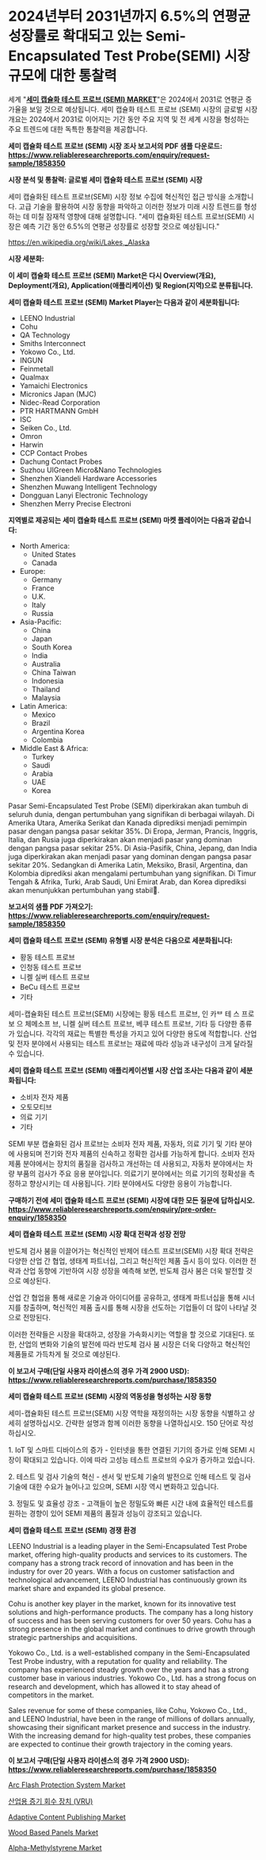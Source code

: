 <p><h1>2024년부터 2031년까지 6.5%의 연평균 성장률로 확대되고 있는 Semi-Encapsulated Test Probe(SEMI) 시장 규모에 대한 통찰력</h1></p><p>세계 "<strong><a href="https://www.reliableresearchreports.com/semi-encapsulated-test-probe-semi--r1858350">세미 캡슐화 테스트 프로브 (SEMI) MARKET</a></strong>"은 2024에서 2031로 연평균 증가율을 보일 것으로 예상됩니다. 세미 캡슐화 테스트 프로브 (SEMI) 시장의 글로벌 시장 개요는 2024에서 2031로 이어지는 기간 동안 주요 지역 및 전 세계 시장을 형성하는 주요 트렌드에 대한 독특한 통찰력을 제공합니다.</p>
<p><strong>세미 캡슐화 테스트 프로브 (SEMI) 시장 조사 보고서의 PDF 샘플 다운로드: <a href="https://www.reliableresearchreports.com/enquiry/request-sample/1858350">https://www.reliableresearchreports.com/enquiry/request-sample/1858350</a></strong></p>
<p><strong>시장 분석 및 통찰력: 글로벌 세미 캡슐화 테스트 프로브 (SEMI) 시장</strong></p>
<p><p>세미 캡슐화된 테스트 프로브(SEMI) 시장 정보 수집에 혁신적인 접근 방식을 소개합니다. 고급 기술을 활용하여 시장 동향을 파악하고 이러한 정보가 미래 시장 트렌드를 형성하는 데 미칠 잠재적 영향에 대해 설명합니다. "세미 캡슐화된 테스트 프로브(SEMI) 시장은 예측 기간 동안 6.5%의 연평균 성장률로 성장할 것으로 예상됩니다."</p></p>
<p><a href="%7CAUTHORITHY_DOMAIN_URL%7C">https://en.wikipedia.org/wiki/Lakes,_Alaska</a></p>
<p><strong>시장 세분화:</strong></p>
<p><strong>이 세미 캡슐화 테스트 프로브 (SEMI) Market은 다시 Overview(개요), Deployment(개요), Application(애플리케이션) 및 Region(지역)으로 분류됩니다.</strong></p>
<p><strong>세미 캡슐화 테스트 프로브 (SEMI) Market Player는 다음과 같이 세분화됩니다:</strong></p>
<p><ul><li>LEENO Industrial</li><li>Cohu</li><li>QA Technology</li><li>Smiths Interconnect</li><li>Yokowo Co., Ltd.</li><li>INGUN</li><li>Feinmetall</li><li>Qualmax</li><li>Yamaichi Electronics</li><li>Micronics Japan (MJC)</li><li>Nidec-Read Corporation</li><li>PTR HARTMANN GmbH</li><li>ISC</li><li>Seiken Co., Ltd.</li><li>Omron</li><li>Harwin</li><li>CCP Contact Probes</li><li>Dachung Contact Probes</li><li>Suzhou UIGreen Micro&Nano Technologies</li><li>Shenzhen Xiandeli Hardware Accessories</li><li>Shenzhen Muwang Intelligent Technology</li><li>Dongguan Lanyi Electronic Technology</li><li>Shenzhen Merry Precise Electroni</li></ul></p>
<p><strong>지역별로 제공되는 세미 캡슐화 테스트 프로브 (SEMI) 마켓 플레이어는 다음과 같습니다:</strong></p>
<p><ul>
    <li>
        North America:
        <ul>
            <li>United States</li>
            <li>Canada</li>
        </ul>
    </li>
    <li>
        Europe:
        <ul>
            <li>Germany</li>
            <li>France</li>
            <li>U.K.</li>
            <li>Italy</li>
            <li>Russia</li>
        </ul>
    </li>
    <li>
        Asia-Pacific:
        <ul>
            <li>China</li>
            <li>Japan</li>
            <li>South Korea</li>
            <li>India</li>
            <li>Australia</li>
            <li>China Taiwan</li>
            <li>Indonesia</li>
            <li>Thailand</li>
            <li>Malaysia</li>
        </ul>
    </li>
    <li>
        Latin America:
        <ul>
            <li>Mexico</li>
            <li>Brazil</li>
            <li>Argentina Korea</li>
            <li>Colombia</li>
        </ul>
    </li>
    <li>
        Middle East & Africa:
        <ul>
            <li>Turkey</li>
            <li>Saudi</li>
            <li>Arabia</li>
            <li>UAE</li>
            <li>Korea</li>
        </ul>
    </li>
    </ul></p>
<p><p>Pasar Semi-Encapsulated Test Probe (SEMI) diperkirakan akan tumbuh di seluruh dunia, dengan pertumbuhan yang signifikan di berbagai wilayah. Di Amerika Utara, Amerika Serikat dan Kanada diprediksi menjadi pemimpin pasar dengan pangsa pasar sekitar 35%. Di Eropa, Jerman, Prancis, Inggris, Italia, dan Rusia juga diperkirakan akan menjadi pasar yang dominan dengan pangsa pasar sekitar 25%. Di Asia-Pasifik, China, Jepang, dan India juga diperkirakan akan menjadi pasar yang dominan dengan pangsa pasar sekitar 20%. Sedangkan di Amerika Latin, Meksiko, Brasil, Argentina, dan Kolombia diprediksi akan mengalami pertumbuhan yang signifikan. Di Timur Tengah & Afrika, Turki, Arab Saudi, Uni Emirat Arab, dan Korea diprediksi akan menunjukkan pertumbuhan yang stabil.ِ</p></p>
<p><strong>보고서의 샘플 PDF 가져오기: <a href="https://www.reliableresearchreports.com/enquiry/request-sample/1858350">https://www.reliableresearchreports.com/enquiry/request-sample/1858350</a></strong></p>
<p><strong>세미 캡슐화 테스트 프로브 (SEMI) 유형별 시장 분석은 다음으로 세분화됩니다:</strong></p>
<p><ul><li>황동 테스트 프로브</li><li>인청동 테스트 프로브</li><li>니켈 실버 테스트 프로브</li><li>BeCu 테스트 프로브</li><li>기타</li></ul></p>
<p><p>세미-캡슐화된 테스트 프로브(SEMI) 시장에는 황동 테스트 프로브, 인 카ᄇ 테 스 프로 보 으 체메소프 브, 니켈 실버 테스트 프로브, 베쿠 테스트 프로브, 기타 등 다양한 종류가 있습니다. 각각의 재료는 특별한 특성을 가지고 있어 다양한 용도에 적합합니다. 산업 및 전자 분야에서 사용되는 테스트 프로브는 재료에 따라 성능과 내구성이 크게 달라질 수 있습니다.</p></p>
<p><strong>세미 캡슐화 테스트 프로브 (SEMI) 애플리케이션별 시장 산업 조사는 다음과 같이 세분화됩니다:</strong></p>
<p><ul><li>소비자 전자 제품</li><li>오토모티브</li><li>의료 기기</li><li>기타</li></ul></p>
<p><p>SEMI 부분 캡슐화된 검사 프로브는 소비자 전자 제품, 자동차, 의료 기기 및 기타 분야에 사용되며 전기와 전자 제품의 신속하고 정확한 검사를 가능하게 합니다. 소비자 전자 제품 분야에서는 장치의 품질을 검사하고 개선하는 데 사용되고, 자동차 분야에서는 차량 부품의 검사가 주요 응용 분야입니다. 의료기기 분야에서는 의료 기기의 정확성을 측정하고 향상시키는 데 사용됩니다. 기타 분야에서도 다양한 응용이 가능합니다.</p></p>
<p><strong>구매하기 전에 세미 캡슐화 테스트 프로브 (SEMI) 시장에 대한 모든 질문에 답하십시오. <a href="https://www.reliableresearchreports.com/enquiry/pre-order-enquiry/1858350">https://www.reliableresearchreports.com/enquiry/pre-order-enquiry/1858350</a></strong></p>
<p><strong>세미 캡슐화 테스트 프로브 (SEMI) 시장 확대 전략과 성장 전망</strong></p>
<p><p>반도체 검사 붐을 이끌어가는 혁신적인 반제어 테스트 프로브(SEMI) 시장 확대 전략은 다양한 산업 간 협업, 생태계 파트너십, 그리고 혁신적인 제품 출시 등이 있다. 이러한 전략과 산업 동향에 기반하여 시장 성장을 예측해 보면, 반도체 검사 붐은 더욱 발전할 것으로 예상된다. </p><p>산업 간 협업을 통해 새로운 기술과 아이디어를 공유하고, 생태계 파트너십을 통해 시너지를 창출하며, 혁신적인 제품 출시를 통해 시장을 선도하는 기업들이 더 많이 나타날 것으로 전망된다. </p><p>이러한 전략들은 시장을 확대하고, 성장을 가속화시키는 역할을 할 것으로 기대된다. 또한, 산업의 변화와 기술의 발전에 따라 반도체 검사 붐 시장은 더욱 다양하고 혁신적인 제품들로 가득차게 될 것으로 예상된다.</p></p>
<p><strong>이 보고서 구매(단일 사용자 라이센스의 경우 가격 2900 USD): <a href="https://www.reliableresearchreports.com/purchase/1858350">https://www.reliableresearchreports.com/purchase/1858350</a></strong></p>
<p><strong>세미 캡슐화 테스트 프로브 (SEMI) 시장의 역동성을 형성하는 시장 동향</strong></p>
<p><p>세미-캡슐화된 테스트 프로브(SEMI) 시장 역학을 재정의하는 시장 동향을 식별하고 상세히 설명하십시오. 간략한 설명과 함께 이러한 동향을 나열하십시오. 150 단어로 작성하십시오.</p><p>1. IoT 및 스마트 디바이스의 증가 - 인터넷을 통한 연결된 기기의 증가로 인해 SEMI 시장이 확대되고 있습니다. 이에 따라 고성능 테스트 프로브의 수요가 증가하고 있습니다.</p><p>2. 테스트 및 검사 기술의 혁신 - 센서 및 반도체 기술의 발전으로 인해 테스트 및 검사 기술에 대한 수요가 늘어나고 있으며, SEMI 시장 역시 변화하고 있습니다.</p><p>3. 정밀도 및 효율성 강조 - 고객들이 높은 정밀도와 빠른 시간 내에 효율적인 테스트를 원하는 경향이 있어 SEMI 제품의 품질과 성능이 강조되고 있습니다.</p></p>
<p><strong>세미 캡슐화 테스트 프로브 (SEMI) 경쟁 환경</strong></p>
<p><p>LEENO Industrial is a leading player in the Semi-Encapsulated Test Probe market, offering high-quality products and services to its customers. The company has a strong track record of innovation and has been in the industry for over 20 years. With a focus on customer satisfaction and technological advancement, LEENO Industrial has continuously grown its market share and expanded its global presence.</p><p>Cohu is another key player in the market, known for its innovative test solutions and high-performance products. The company has a long history of success and has been serving customers for over 50 years. Cohu has a strong presence in the global market and continues to drive growth through strategic partnerships and acquisitions.</p><p>Yokowo Co., Ltd. is a well-established company in the Semi-Encapsulated Test Probe industry, with a reputation for quality and reliability. The company has experienced steady growth over the years and has a strong customer base in various industries. Yokowo Co., Ltd. has a strong focus on research and development, which has allowed it to stay ahead of competitors in the market.</p><p>Sales revenue for some of these companies, like Cohu, Yokowo Co., Ltd., and LEENO Industrial, have been in the range of millions of dollars annually, showcasing their significant market presence and success in the industry. With the increasing demand for high-quality test probes, these companies are expected to continue their growth trajectory in the coming years.</p></p>
<p><strong>이 보고서 구매(단일 사용자 라이센스의 경우 가격 2900 USD): <a href="https://www.reliableresearchreports.com/purchase/1858350">https://www.reliableresearchreports.com/purchase/1858350</a></strong></p>
<p><p><a href="https://medium.com/@charles.fisher4346/global-arc-flash-protection-system-market-analysis-trends-forecasts-and-growth-opportunities-d6105980141d">Arc Flash Protection System Market</a></p><p><a href="https://github.com/sougarounis/Market-Research-Report-List-6/blob/main/9008447108217.md">산업용 증기 회수 장치 (VRU)</a></p><p><a href="https://github.com/gdfhhhj/Market-Research-Report-List-6/blob/main/adaptive-content-publishing-market.md">Adaptive Content Publishing Market</a></p><p><a href="https://issuu.com/reportprime-2/docs/wood-based-panels-market-size-2030._0025507dc81880">Wood Based Panels Market</a></p><p><a href="https://issuu.com/reportprime-2/docs/alpha-methylstyrene-market-size-203_3bb1b65926abf2">Alpha-Methylstyrene Market</a></p></p>